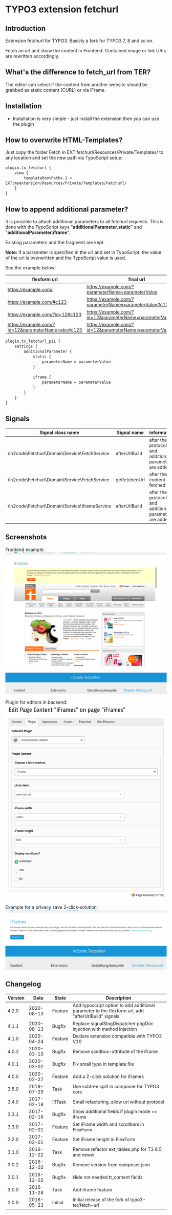 # TYPO3 extension fetchurl

## Introduction

Extension fetchurl for TYPO3. Basicly a fork for TYPO3 7, 8 and so on.

Fetch an url and show the content in Frontend.
Contained image or link URIs are rewritten accordingly.

## What's the difference to fetch_url from TER?

The editor can select if the content from another website should be grabbed as
static content (CURL) or via iFrame.

## Installation
* Installation is very simple - just install the extension then you can use the plugin

## How to overwrite HTML-Templates?

Just copy the folder Fetch in EXT:fetchurl/Resources/Private/Templates/ to any location and set the new path via
TypoScript setup:

```
plugin.tx_fetchurl {
	view {
		templateRootPaths.1 = EXT:myextension/Resources/Private/Templates/Fetchurl/
	}
}
```
## How to append additional parameter?

It is possible to attach additional parameters to all fetchurl requests. 
This is done with the TypoScript keys "**additionalParameter.static**" and "**additionalParameter.iframe**". 

Existing parameters and the fragment are kept.

**Note:**
if a parameter is specified in the url and set in TypoScript, the value of the url is overwritten and the TypoScript value is used.

See the example below:

| flexform url                                      | final url                                                     |
| ------------------------------------------------- | ------------------------------------------------------------- |
| https://example.com/                              | https://example.com/?parameterName=parameterValue             |
| https://example.com/#c123                         | https://example.com/?parameterName=parameterValue#c123        |
| https://example.com/?id=12#c123                   | https://example.com/?id=12&parameterName=parameterValue#c123  |
| https://example.com/?id=12&parameterName=abc#c123 | https://example.com/?id=12&parameterName=parameterValue#c123  | 

```
plugin.tx_fetchurl_pi1 {
    settings {
        additionalParameter {
            static {
                parameterName = parameterValue
            }

            iframe {
                parameterName = parameterValue
            }
        }
    }
}

```

## Signals

| Signal class name                              |  Signal name  | information                                             |
| ---------------------------------------------- | ------------- | ------------------------------------------------------- |
| \In2code\Fetchurl\Domain\Service\FetchService  | afterUrlBuild | after the protocol and additional parameter are added   |
| \In2code\Fetchurl\Domain\Service\FetchService  | getfetchedUrl | after the content fetched                               |
| \In2code\Fetchurl\Domain\Service\IframeService | afterUrlBuild | after the protocol and additional parameter are added   |

## Screenshots

Frontend example:
![Frontend example](Documentation/Images/frontend.png)

Plugin for editors in backend:
![Backend example](Documentation/Images/backend.png)

Example for a privacy save 2-click-solution:
![Backend example](Documentation/Images/iframeswitch.png)


## Changelog

| Version    | Date       | State      | Description                                                                                        |
| ---------- | ---------- | ---------- | -------------------------------------------------------------------------------------------------- |
| 4.2.0      | 2020-08-13 | Feature    | Add typoscript option to add additional parameter to the flexform url, add "afterUrlBuild" signals |
| 4.1.1      | 2020-08-13 | Bugfix     | Replace signalSlogDispatcher phpDoc injection with method injection                                |
| 4.1.0      | 2020-04-24 | Feature    | Declare extension compatible with TYPO3 V10                                                        |
| 4.0.2      | 2020-03-10 | Bugfix     | Remove sandbox-attribute of the iframe                                                             |
| 4.0.1      | 2020-03-02 | Bugfix     | Fix small typo in template file                                                                    |
| 4.0.0      | 2020-02-27 | Feature    | Add a 2-click solution for iframes                                                                 |
| 3.5.0      | 2019-07-29 | Task       | Use subtree split in composer for TYPO3 core                                                       |
| 3.4.0      | 2017-02-18 | !!!Task    | Small refactoring, allow url without protocol                                                      |
| 3.3.1      | 2017-02-16 | Bugfix     | Show additional fields if plugin mode == iframe                                                    |
| 3.3.0      | 2017-02-01 | Feature    | Set iFrame width and scrollbars in FlexForm                                                        |
| 3.2.0      | 2017-02-01 | Feature    | Set iFrame height in FlexForm                                                                      |
| 3.1.0      | 2016-12-22 | Task       | Remove refactor ext_tables.php for T3 8.5 and newer                                                |
| 3.0.2      | 2016-12-02 | Bugfix     | Remove version from composer.json                                                                  |
| 3.0.1      | 2016-12-02 | Bugfix     | Hide not needed tt_content fields                                                                  |
| 3.0.0      | 2016-11-28 | Task       | Add iframe feature                                                                                 |
| 2.0.0      | 2016-05-23 | Initial    | Initial release of the fork of typo3-ter/fetch-url                                                 |
